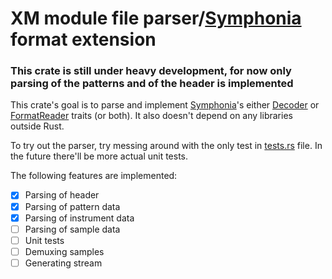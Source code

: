 # XM module file parser/[Symphonia](https://docs.rs/symphonia/latest/symphonia/) format extension
### This crate is still under heavy development, for now only parsing of the patterns and of the header is implemented

This crate's goal is to parse and implement [Symphonia](https://docs.rs/symphonia/latest/symphonia/)'s either [Decoder](https://docs.rs/symphonia-core/latest/x86_64-unknown-linux-gnu/symphonia_core/codecs/trait.Decoder.html) or [FormatReader](https://docs.rs/symphonia-core/latest/symphonia_core/formats/trait.FormatReader.html) traits (or both). It also doesn't depend on any libraries outside Rust.

To try out the parser, try messing around with the only test in [tests.rs](/src/tests.rs) file. In the future there'll be more actual unit tests.

The following features are implemented:
- [x] Parsing of header
- [x] Parsing of pattern data
- [x] Parsing of instrument data
- [ ] Parsing of sample data
- [ ] Unit tests
- [ ] Demuxing samples
- [ ] Generating stream
